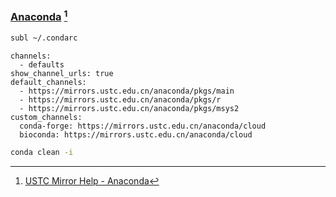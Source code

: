 ### [Anaconda](https://www.anaconda.com/) [^1]

```sh
subl ~/.condarc
```

```
channels:
  - defaults
show_channel_urls: true
default_channels:
  - https://mirrors.ustc.edu.cn/anaconda/pkgs/main
  - https://mirrors.ustc.edu.cn/anaconda/pkgs/r
  - https://mirrors.ustc.edu.cn/anaconda/pkgs/msys2
custom_channels:
  conda-forge: https://mirrors.ustc.edu.cn/anaconda/cloud
  bioconda: https://mirrors.ustc.edu.cn/anaconda/cloud
```

```sh
conda clean -i
```

[^1]: [USTC Mirror Help - Anaconda](https://mirrors.ustc.edu.cn/help/anaconda.html)